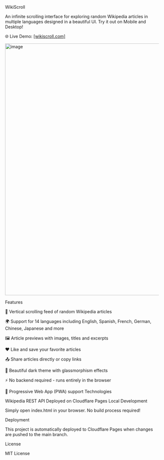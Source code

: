 WikiScroll

An infinite scrolling interface for exploring random Wikipedia articles in multiple languages designed in a beautiful UI. Try it out on Mobile and Desktop!

🌐 Live Demo: [[wikiscroll.com]](https://wikiscroll.com)

<img width="1464" height="826" alt="image" src="https://github.com/user-attachments/assets/2df1cbf2-bf08-4b80-a565-22a731142395" />



Features

📱 Vertical scrolling feed of random Wikipedia articles

🌍 Support for 14 languages including English, Spanish, French, German, Chinese, Japanese and more

🖼️ Article previews with images, titles and excerpts

❤️ Like and save your favorite articles

📤 Share articles directly or copy links

🎨 Beautiful dark theme with glassmorphism effects

⚡ No backend required - runs entirely in the browser

📲 Progressive Web App (PWA) support
Technologies

Wikipedia REST API
Deployed on Cloudflare Pages
Local Development

Simply open index.html in your browser. No build process required!

Deployment

This project is automatically deployed to Cloudflare Pages when changes are pushed to the main branch.

License

MIT License
